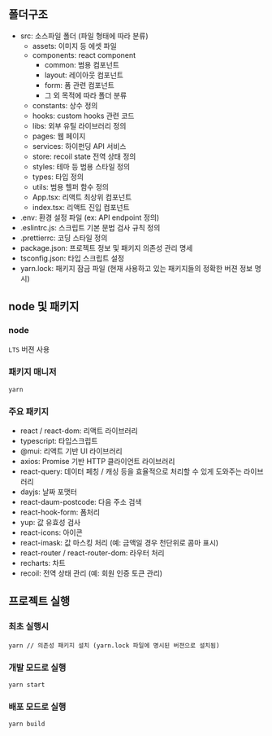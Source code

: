 ## 폴더구조
- src: 소스파일 폴더 (파일 형태에 따라 분류)
    - assets: 이미지 등 에셋 파일
    - components: react component 
        - common: 범용 컴포넌트
        - layout: 레이아웃 컴포넌트
        - form: 폼 관련 컴포넌트
        - 그 외 목적에 따라 폴더 분류
    - constants: 상수 정의
    - hooks: custom hooks 관련 코드
    - libs: 외부 유틸 라이브러리 정의
    - pages: 웹 페이지
    - services: 하이펀딩 API 서비스
    - store: recoil state 전역 상태 정의
    - styles: 테마 등 범용 스타일 정의
    - types: 타입 정의
    - utils: 범용 헬퍼 함수 정의
    - App.tsx: 리액트 최상위 컴포넌트
    - index.tsx: 리액트 진입 컴포넌트
- .env: 환경 설정 파일 (ex: API endpoint 정의)
- .eslintrc.js: 스크립트 기본 문법 검사 규칙 정의
- .prettierrc: 코딩 스타일 정의
- package.json: 프로젝트 정보 및 패키지 의존성 관리 명세
- tsconfig.json: 타입 스크립트 설정
- yarn.lock: 패키지 잠금 파일 (현재 사용하고 있는 패키지들의 정확한 버젼 정보 명시)

## node 및 패키지
### node
`LTS` 버젼 사용
### 패키지 매니저
`yarn`

### 주요 패키지
- react / react-dom: 리액트 라이브러리
- typescript: 타입스크립트
- @mui: 리액트 기반 UI 라이브러리
- axios: Promise 기반 HTTP 클라이언트 라이브러리
- react-query: 데이터 페칭 / 캐싱 등을 효율적으로 처리할 수 있게 도와주는 라이브러리
- dayjs: 날짜 포맷터
- react-daum-postcode: 다음 주소 검색
- react-hook-form: 폼처리
- yup: 값 유효성 검사
- react-icons: 아이콘 
- react-imask: 값 마스킹 처리 (예: 금액일 경우 천단위로 콤마 표시)
- react-router / react-router-dom: 라우터 처리
- recharts: 차트
- recoil: 전역 상태 관리 (예: 회원 인증 토큰 관리)

## 프로젝트 실행

### 최초 실행시
````
yarn // 의존성 패키지 설치 (yarn.lock 파일에 명시된 버젼으로 설치됨)
````

### 개발 모드로 실행
````
yarn start
````

### 배포 모드로 실행
````
yarn build 
````


